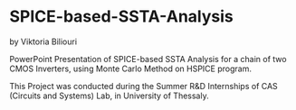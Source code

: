 # SPICE-based-SSTA-Analysis

by Viktoria Biliouri

PowerPoint Presentation of SPICE-based SSTA Analysis for a chain of two CMOS Inverters, using Monte Carlo Method on HSPICE program. 

This Project was conducted during the Summer R&D Internships of CAS (Circuits and Systems) Lab, in University of Thessaly.
